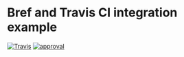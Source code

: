 # Bref and Travis CI integration example
[![Travis](https://img.shields.io/travis/guillermoandrae/bref-hello-world.svg?style=flat-square)](https://travis-ci.org/guillermoandrae/bref-hello-world) [![approval](https://img.shields.io/badge/approved%20by-your%20mom-green.svg?style=flat-square)](https://bklyn.dev)

